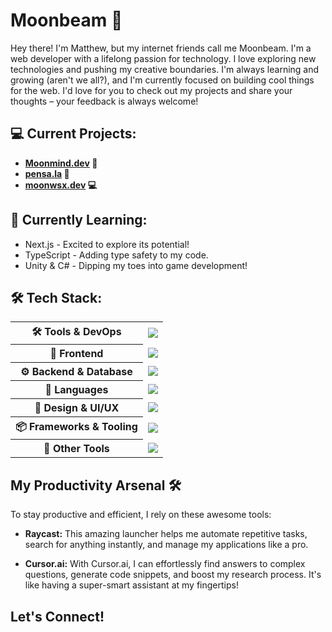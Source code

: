 # Moonbeam 🚀

Hey there! I'm Matthew, but my internet friends call me Moonbeam. I'm a web developer with a lifelong passion for technology. I love exploring new technologies and pushing my creative boundaries. I'm always learning and growing (aren't we all?), and I'm currently focused on building cool things for the web. I'd love for you to check out my projects and share your thoughts – your feedback is always welcome!

## 💻 Current Projects:

* **[Moonmind.dev](https://www.moonmind.dev) 🚀**
* **[pensa.la](https://www.pensa.la) 💌**
* **[moonwsx.dev](https://www.moonbeamws.dev) 💻**


## 🌱 Currently Learning:

* Next.js -  Excited to explore its potential!
* TypeScript -  Adding type safety to my code.
* Unity & C# - Dipping my toes into game development!

## 🛠️ Tech Stack:

<table align="center">
  <tr>
    <th>🛠 Tools & DevOps</th>
    <td><img src="https://skillicons.dev/icons?i=git,vercel,npm" /></td>
  </tr>
  <tr>
    <th>📱 Frontend</th>
    <td><img src="https://skillicons.dev/icons?i=nextjs,react,tailwind,vite" /></td>
  </tr>
  <tr>
    <th>⚙️ Backend & Database</th>
    <td><img src="https://skillicons.dev/icons?i=supabase,firebase" /></td>
  </tr>
  <tr>
    <th>💾 Languages</th>
    <td><img src="https://skillicons.dev/icons?i=ts,js,cs" /></td>
  </tr>
  <tr>
    <th>🎨 Design & UI/UX</th>
    <td><img src="https://skillicons.dev/icons?i=figma" /></td>
  </tr>
  <tr>
    <th>📦 Frameworks & Tooling</th>
    <td><img src="https://skillicons.dev/icons?i=electron,unity" /></td>
  </tr>
  <tr>
    <th>🔗 Other Tools</th>
    <td><img src="https://skillicons.dev/icons?i=apple,discord" /></td>
  </tr>
</table>


## My Productivity Arsenal 🛠️

To stay productive and efficient, I rely on these awesome tools:

* **Raycast:** This amazing launcher helps me automate repetitive tasks, search for anything instantly, and manage my applications like a pro.

* **Cursor.ai:** With Cursor.ai, I can effortlessly find answers to complex questions, generate code snippets, and boost my research process. It's like having a super-smart assistant at my fingertips!

## Let's Connect!
